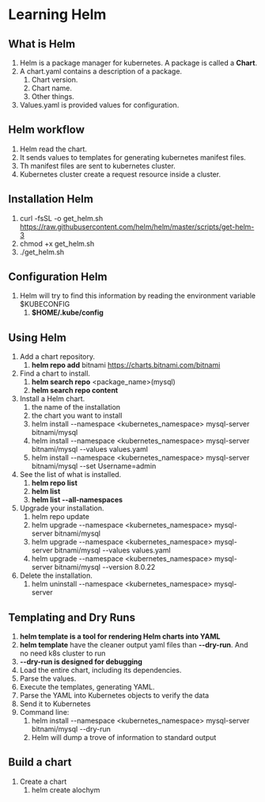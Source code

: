 # Learning Helm
## What is Helm
1. Helm is a package manager for kubernetes. A package is called a **Chart**.
1. A chart.yaml contains a description of a package.
    1. Chart version.
    1. Chart name.
    1. Other things.
1. Values.yaml is provided values for configuration.
## Helm workflow
1. Helm read the chart.
1. It sends values to templates for generating kubernetes manifest files.
1. Th manifest files are sent to kubernetes cluster.
1. Kubernetes cluster create a request resource inside a cluster.
## Installation Helm
1. curl -fsSL -o get_helm.sh https://raw.githubusercontent.com/helm/helm/master/scripts/get-helm-3
1. chmod +x get_helm.sh
1. ./get_helm.sh
## Configuration Helm
1. Helm will try to find this information by reading the environment variable $KUBECONFIG
    1.  **$HOME/.kube/config**
## Using Helm
1. Add a chart repository.
    1. **helm repo add** bitnami https://charts.bitnami.com/bitnami
1. Find a chart to install.
    1. **helm search repo** <package_name>(mysql)
    1. **helm search repo content**
1. Install a Helm chart.
    1. the name of the installation
    1. the chart you want to install
    1. helm install --namespace <kubernetes_namespace> mysql-server bitnami/mysql
    1. helm install --namespace <kubernetes_namespace> mysql-server bitnami/mysql --values values.yaml
    1. helm install --namespace <kubernetes_namespace> mysql-server bitnami/mysql --set Username=admin
1. See the list of what is installed.
    1. **helm repo list**
    1. **helm list**
    1. **helm list --all-namespaces**
1. Upgrade your installation.
    1. helm repo update
    1. helm upgrade --namespace <kubernetes_namespace> mysql-server bitnami/mysql 
    1. helm upgrade --namespace <kubernetes_namespace> mysql-server bitnami/mysql --values values.yaml
    1. helm upgrade --namespace <kubernetes_namespace> mysql-server bitnami/mysql --version 8.0.22
1. Delete the installation.
    1. helm uninstall --namespace <kubernetes_namespace> mysql-server
## Templating and Dry Runs
1. **helm template is a tool for rendering Helm charts into YAML**
1. **helm template** have the cleaner output yaml files than **--dry-run**. And no need k8s cluster to run 
1. **--dry-run is designed for debugging**
1. Load the entire chart, including its dependencies.
1. Parse the values.
1. Execute the templates, generating YAML.
1. Parse the YAML into Kubernetes objects to verify the data
1. Send it to Kubernetes
1. Command line:
    1. helm install --namespace <kubernetes_namespace> mysql-server bitnami/mysql --dry-run
    1. Helm will dump a trove of information to standard output
## Build a chart
1. Create a chart
    1. helm create alochym
